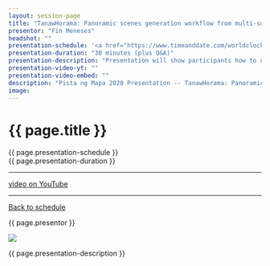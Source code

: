 ```yaml
---
layout: session-page
title: "TanawHorama: Panoramic scenes generation workflow from multi-source images using opensource technologies"
presentor: "Fin Meneses"
headshot: ""
presentation-schedule: '<a href="https://www.timeanddate.com/worldclock/fixedtime.html?iso=2020-11-20T11:00:00Z">20 Nov 2020, 19:00 UTC+8</a>'
presentation-duration: "30 minutes (plus Q&A)"
presentation-description: "Presentation will show participants how to use opensource Javascript APIs to create a webmap that can display panoramic views of survey locations for site visualization."
presentation-video-yt: ""
presentation-video-embed: ""
description: "Pista ng Mapa 2020 Presentation -- TanawHorama: Panoramic scenes generation workflow from multi-source images using opensource technologies by Fin Meneses"
image:
---
```


<h1 class="color-pnm-blue">{{ page.title }}</h1>
<div class="row my-4">
<section class="col-lg-3">
<p class="small">{{ page.presentation-schedule }}<br>
{{ page.presentation-duration }}
</p>
<hr>
<p class="small">
<a href="{{ page.presentation-video-yt }}">video on YouTube</a>
</p>
<hr>
<p class="small"><a href="{{ site.baseurl }}/programme/">Back to schedule</a>
</p>
</section>
<section class="col-lg-9">
<p>{{ page.presentor }}</p>
<img class="img-fluid border border-primary rounded p-2" src="{{ site.baseurl }}/assets/img/site/WFH_Feels_full_bg.png">
<!-- <div class="embed-responsive embed-responsive-16by9">
<embed class="mb-4 embed-responsive-item" src="{{ page.presentation-video-embed }}"> 
</div> -->
<p class="mt-4">{{ page.presentation-description }}
</p>
</section>
</div>